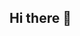 ## Hi there 👋

<!--
**disco857/disco857** is a ✨ _special_ ✨ repository because its `README.md` (this file) appears on your GitHub profile.

Here are some ideas to get you started:

- 🔭 I’m currently working on ...
- 🌱 I’m currently learning ...
- 👯 I’m looking to collaborate on ...
- 🤔 I’m looking for help with ...
- 💬 Ask me about ...
- 📫 How to reach me: 2400010964@stu.pku.edu.cn
- 😄 Pronouns: ...
- ⚡ Fun fact: ...
-->
